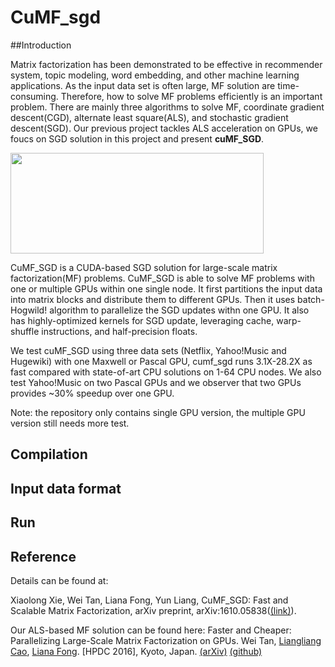 # CuMF_sgd

##Introduction

Matrix factorization has been demonstrated to be effective in recommender system, topic modeling, word embedding, and other machine learning applications. As the input data set is often large, MF solution are time-consuming. Therefore, how to solve MF problems efficiently is an important problem. There are mainly three algorithms to solve MF, coordinate gradient descent(CGD), alternate least square(ALS), and stochastic gradient descent(SGD). Our previous project tackles ALS acceleration on GPUs, we foucs on SGD solution in this project and present **cuMF_SGD**.


<img src=https://github.com/CuMF/cumf_sgd/raw/master/figures/mf.png width=405 height=161 />


CuMF_SGD is a CUDA-based SGD solution for large-scale matrix factorization(MF) problems. CuMF_SGD is able to solve MF problems with one or multiple GPUs within one single node. It first partitions the input data into matrix blocks and distribute them to different GPUs. Then it uses batch-Hogwild! algorithm to parallelize the SGD updates withn one GPU. It also has highly-optimized kernels for SGD update, leveraging cache, warp-shuffle instructions, and half-precision floats.



We test cuMF_SGD using three data sets (Netflix, Yahoo!Music and Hugewiki) with one Maxwell or Pascal GPU, cumf_sgd runs 3.1X-28.2X as fast compared with state-of-art CPU solutions on 1-64 CPU nodes. We also test Yahoo!Music on two Pascal GPUs and we observer that two GPUs provides ~30% speedup over one GPU. 

Note: the repository only contains single GPU version, the multiple GPU version still needs more test.

## Compilation 


## Input data format


## Run


## Reference

Details can be found at:

Xiaolong Xie, Wei Tan, Liana Fong, Yun Liang, CuMF_SGD: Fast and Scalable Matrix Factorization, arXiv preprint, arXiv:1610.05838([(link)](https://arxiv.org/abs/1610.05838)).

Our ALS-based MF solution can be found here:
Faster and Cheaper: Parallelizing Large-Scale Matrix Factorization on GPUs. Wei Tan, [Liangliang Cao](https://github.com/llcao), [Liana Fong](https://github.com/llfong). [HPDC 2016], Kyoto, Japan. [(arXiv)](http://arxiv.org/abs/1603.03820) [(github)](https://github.com/wei-tan/cumf_als)

